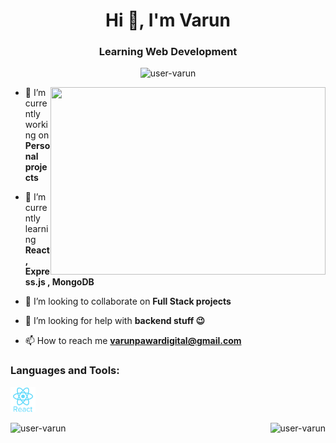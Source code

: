 <h1 align="center">Hi 👋, I'm Varun</h1>
<h3 align="center">Learning Web Development</h3>

<p align="center" > <img src="https://komarev.com/ghpvc/?username=user-varun&label=Profile%20views&color=0e75b6&style=flat" alt="user-varun" /> </p>     
<!--
<img  align="right" src="https://c.tenor.com/mGgWY8RkgYMAAAAC/hello-world.gif"> --> 

<img  align="right" height='300px' width='440px' src="https://github.com/User-Varun/User-Varun/assets/135313164/c4621ee5-a0f4-49a7-aae7-7bfbd9002c4e">  


- 🔭 I’m currently working on **Personal projects**

- 🌱 I’m currently learning **React, Express.js , MongoDB**

- 👯 I’m looking to collaborate on **Full Stack projects**

- 🤝 I’m looking for help with **backend stuff 😉**

- 📫 How to reach me **varunpawardigital@gmail.com**


<h3 align="left">Languages and Tools:</h3>
<p align="left">  </a> <a href="https://reactjs.org/" target="_blank" rel="noreferrer"> <img src="https://raw.githubusercontent.com/devicons/devicon/master/icons/react/react-original-wordmark.svg" alt="react" width="40" height="40"/> </a> </p>



  
<p ><img  align="left" src="https://github-readme-stats.vercel.app/api/top-langs?username=user-varun&show_icons=true&locale=en&layout=compact" alt="user-varun" /></p>


<p ><img  align="right" src="https://github-readme-streak-stats.herokuapp.com/?user=user-varun" alt="user-varun" /></p>



